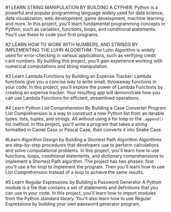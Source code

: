 #1 LEARN STRING MANIPULATION BY BUILDING A CYPHER:
Python is a powerful and popular programming language widely used for data science, data visualization, web development, game development, machine learning and more.
In this project, you'll learn fundamental programming concepts in Python, such as variables, functions, loops, and conditional statements. You'll use these to code your first programs.

#2 LEARN HOW TO WORK WITH NUMBERS, AND STRINGS BY IMPLEMENTING THE LUHN ALGORITHM:
The Luhn Algorithm is widely used for error-checking in various applications, such as verifying credit card numbers.
By building this project, you'll gain experience working with numerical computations and string manipulation.

#3 Learn Lambda Functions by Building an Expense Tracker:
Lambda functions give you a concise way to write small, throwaway functions in your code.
In this project, you'll explore the power of Lambda Functions by creating an expense tracker. Your resulting app will demonstrate how you can use Lambda Functions for efficient, streamlined operations.

#4    Learn Python List Comprehension By Building a Case Converter Program
List Comprehension is a way to construct a new Python list from an iterable types: lists, tuples, and strings. All without using a for loop or the `.append()` list method.
In this project, you'll write a program that takes a string formatted in Camel Case or Pascal Case, then converts it into Snake Case.

#Learn Algorithm Design by Building a Shortest Path Algorithm
Algorithms are step-by-step procedures that developers use to perform calculations and solve computational problems.
In this project, you'll learn how to use functions, loops, conditional statements, and dictionary comprehensions to implement a Shortest Path algorithm.
The project has two phases: first you'll use a for loop to implement the program. Then you'll learn how to use List Comprehension instead of a loop to achieve the same results.

#5 Learn Regular Expressions by Building a Password Generator
A Python module is a file that contains a set of statements and definitions that you can use in your code.
In this project, you'll learn how to import modules from the Python standard library. You'll also learn how to use Regular Expressions by building your own password generator program.
